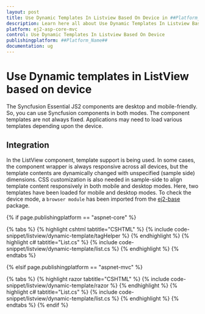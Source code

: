 ```yaml
---
layout: post
title: Use Dynamic Templates In Listview Based On Device in ##Platform_Name## Listview Component
description: Learn here all about Use Dynamic Templates In Listview Based On Device in Syncfusion ##Platform_Name## Listview component of syncfusion and more.
platform: ej2-asp-core-mvc
control: Use Dynamic Templates In Listview Based On Device
publishingplatform: ##Platform_Name##
documentation: ug
---
```


# Use Dynamic templates in ListView based on device

The Syncfusion Essential JS2 components are desktop and mobile-friendly. So, you can use Syncfusion components in both modes. The component templates are not always fixed. Applications may need to load various templates depending upon the device.

## Integration

In the ListView component, template support is being used. In some cases, the component wrapper is always responsive across all devices, but the template contents are dynamically changed with unspecified (sample side) dimensions. CSS customization is also needed in sample-side to align template content responsively in both mobile and desktop modes. Here, two templates have been loaded for mobile and desktop modes. To check the device mode, a `browser module` has been imported from the [ej2-base](https://ej2.syncfusion.com/documentation/api/base/overview/) package.

{% if page.publishingplatform == "aspnet-core" %}

{% tabs %}
{% highlight cshtml tabtitle="CSHTML" %}
{% include code-snippet/listview/dynamic-template/tagHelper %}
{% endhighlight %}
{% highlight c# tabtitle="List.cs" %}
{% include code-snippet/listview/dynamic-template/list.cs %}
{% endhighlight %}
{% endtabs %}

{% elsif page.publishingplatform == "aspnet-mvc" %}

{% tabs %}
{% highlight razor tabtitle="CSHTML" %}
{% include code-snippet/listview/dynamic-template/razor %}
{% endhighlight %}
{% highlight c# tabtitle="List.cs" %}
{% include code-snippet/listview/dynamic-template/list.cs %}
{% endhighlight %}
{% endtabs %}
{% endif %}


